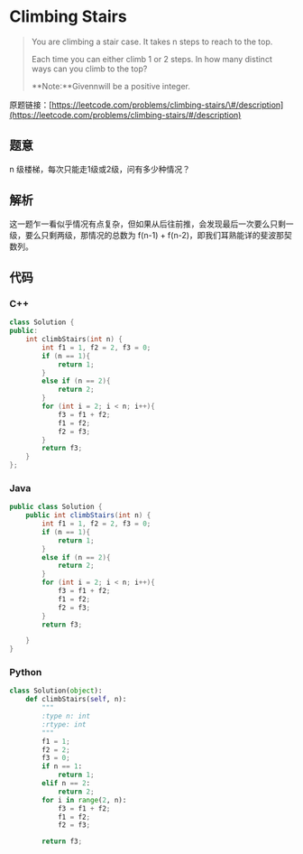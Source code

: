 # Climbing Stairs

> You are climbing a stair case. It takes n steps to reach to the top.
>
> Each time you can either climb 1 or 2 steps. In how many distinct ways can you climb to the top?
>
> **Note:**Givennwill be a positive integer.

原题链接：[https://leetcode.com/problems/climbing-stairs/\#/description](https://leetcode.com/problems/climbing-stairs/#/description)

## 题意

n 级楼梯，每次只能走1级或2级，问有多少种情况？



## 解析

这一题乍一看似乎情况有点复杂，但如果从后往前推，会发现最后一次要么只剩一级，要么只剩两级，那情况的总数为 f\(n-1\) + f\(n-2\)，即我们耳熟能详的斐波那契数列。

## 代码

### C++

```cpp
class Solution {
public:
    int climbStairs(int n) {
        int f1 = 1, f2 = 2, f3 = 0;
        if (n == 1){
            return 1;
        }
        else if (n == 2){
            return 2;
        }
        for (int i = 2; i < n; i++){
            f3 = f1 + f2;
            f1 = f2;
            f2 = f3;
        }
        return f3;
    }
};
```

### Java

```java
public class Solution {
    public int climbStairs(int n) {
        int f1 = 1, f2 = 2, f3 = 0;
        if (n == 1){
            return 1;
        }
        else if (n == 2){
            return 2;
        }
        for (int i = 2; i < n; i++){
            f3 = f1 + f2;
            f1 = f2;
            f2 = f3;
        }
        return f3;

    }
}
```

### Python

```py
class Solution(object):
    def climbStairs(self, n):
        """
        :type n: int
        :rtype: int
        """
        f1 = 1;
        f2 = 2;
        f3 = 0;
        if n == 1:
            return 1;
        elif n == 2:
            return 2;
        for i in range(2, n):
            f3 = f1 + f2;
            f1 = f2;
            f2 = f3;

        return f3;
```



